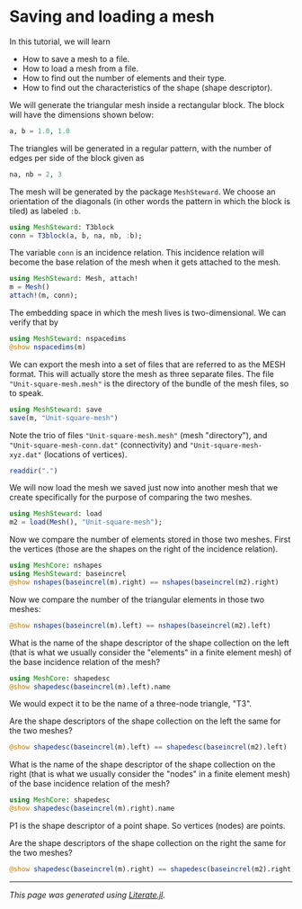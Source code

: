 # Saving and loading a mesh

In this tutorial, we will learn

   -  How to save a mesh to a file.
   -  How to load a mesh from a file.
   -  How to find out the number of elements and their type.
   -  How to find out the characteristics of the shape (shape descriptor).

We will generate the triangular mesh inside a rectangular block.
The block will have the dimensions shown below:

```julia
a, b = 1.0, 1.0
```

The triangles will be generated in a regular pattern, with the number of
edges per side of the block given as

```julia
na, nb = 2, 3
```

The mesh will be generated by the package `MeshSteward`. We choose an
orientation of the diagonals (in other words the pattern in which the block is
tiled) as labeled `:b`.

```julia
using MeshSteward: T3block
conn = T3block(a, b, na, nb, :b);
```

The variable `conn` is an incidence relation. This incidence relation will
become the base relation of the mesh when it gets attached to the mesh.

```julia
using MeshSteward: Mesh, attach!
m = Mesh()
attach!(m, conn);
```

The embedding space in which the mesh lives is two-dimensional. We can verify
that by

```julia
using MeshSteward: nspacedims
@show nspacedims(m)
```

We can export the mesh into a set of files that are referred to as the MESH
format. This will actually store the mesh as three separate files. The file
`"Unit-square-mesh.mesh"` is the directory of the bundle of the mesh files,
so to speak.

```julia
using MeshSteward: save
save(m, "Unit-square-mesh")
```

Note the trio of files `"Unit-square-mesh.mesh"` (mesh  "directory"), and
`"Unit-square-mesh-conn.dat"` (connectivity) and
`"Unit-square-mesh-xyz.dat"` (locations of vertices).

```julia
readdir(".")
```

We will now load the mesh we saved just now into another mesh that we create
specifically for the purpose of comparing the two meshes.

```julia
using MeshSteward: load
m2 = load(Mesh(), "Unit-square-mesh");
```

Now we compare the number of  elements  stored in those two meshes. First the
vertices (those are the shapes on the right of the incidence relation).

```julia
using MeshCore: nshapes
using MeshSteward: baseincrel
@show nshapes(baseincrel(m).right) == nshapes(baseincrel(m2).right)
```

Now  we compare the number of the triangular elements in those two meshes:

```julia
@show nshapes(baseincrel(m).left) == nshapes(baseincrel(m2).left)
```

What is the name of the shape descriptor of the shape collection on the left
(that is what we usually consider the "elements" in a finite element mesh) of
the base incidence relation of the mesh?

```julia
using MeshCore: shapedesc
@show shapedesc(baseincrel(m).left).name
```

We would expect it to be the name of a three-node triangle, "T3".

Are the shape descriptors of the shape collection on the left the same for the
two meshes?

```julia
@show shapedesc(baseincrel(m).left) == shapedesc(baseincrel(m2).left)
```

What is the name of the shape descriptor of the shape collection on the right
(that is what we usually consider the "nodes" in a finite element mesh) of
the base incidence relation of the mesh?

```julia
using MeshCore: shapedesc
@show shapedesc(baseincrel(m).right).name
```

P1 is the shape descriptor of a point shape. So vertices (nodes) are points.

Are the shape descriptors of the shape collection on the right the same for the
two meshes?

```julia
@show shapedesc(baseincrel(m).right) == shapedesc(baseincrel(m2).right)
```

---

*This page was generated using [Literate.jl](https://github.com/fredrikekre/Literate.jl).*

